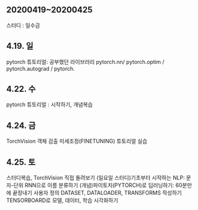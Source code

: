 ## 20200419~20200425
스터디 : 일수금

## 4.19. 일
pytorch 튜토리얼: 공부했던 라이브러리
pytorch.nn/ pytorch.optim / pytorch.autograd / pytorch.

## 4.22. 수
pytorch 튜토리얼 : 시작하기, 개념복습

## 4.24. 금
TorchVision 객체 검출 미세조정(FINETUNING) 튜토리얼 실습

## 4.25. 토
스터디복습, TorchVision 직접 돌려보기
(일요일 스터디)기초부터 시작하는 NLP: 문자-단위 RNN으로 이름 분류하기
(개념)파이토치(PYTORCH)로 딥러닝하기: 60분만에 끝장내기
사용자 정의 DATASET, DATALOADER, TRANSFORMS 작성하기
TENSORBOARD로 모델, 데이터, 학습 시각화하기

